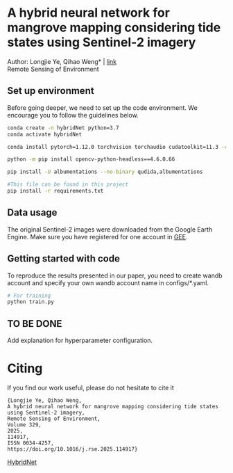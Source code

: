 # A hybrid neural network for mangrove mapping considering tide states using Sentinel-2 imagery
Author: Longjie Ye, Qihao Weng* | [link](https://www.sciencedirect.com/science/article/pii/S0034425725003219)  
Remote Sensing of Environment
 

## Set up environment
Before going deeper, we need to set up the code environment. We encourage you to follow the guidelines below.
```bash
conda create -n hybridNet python=3.7
conda activate hybridNet

conda install pytorch=1.12.0 torchvision torchaudio cudatoolkit=11.3 -c pytorch -c nvidia

python -m pip install opencv-python-headless==4.6.0.66

pip install -U albumentations --no-binary qudida,albumentations

#This file can be found in this project
pip install -r requirements.txt

```

## Data usage
The original Sentinel-2 images were downloaded from the Google Earth Engine. Make sure you have registered for one account in [GEE](https://earthengine.google.com).

## Getting started with code
To reproduce the results presented in our paper, you need to create wandb account and specify your own wandb account name in configs/*.yaml. 
```bash
# For training
python train.py

```

## TO BE DONE
Add explanation for hyperparameter configuration.


# Citing
If you find our work useful, please do not hesitate to cite it
```
{Longjie Ye, Qihao Weng,
A hybrid neural network for mangrove mapping considering tide states using Sentinel-2 imagery,
Remote Sensing of Environment,
Volume 329,
2025,
114917,
ISSN 0034-4257,
https://doi.org/10.1016/j.rse.2025.114917}
```
[HybridNet](https://www.sciencedirect.com/science/article/pii/S0034425725003219)





